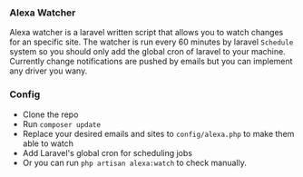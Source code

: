 ### Alexa Watcher

Alexa watcher is a laravel written script that allows you to watch changes for an specific site.
The watcher is run every 60 minutes by laravel ```Schedule``` system so you should only add the global cron of laravel to your machine.
Currently change notifications are pushed by emails but you can implement any driver you wany.

### Config

 - Clone the repo
 - Run ```composer update```
 - Replace your desired emails and sites to ```config/alexa.php``` to make them able to watch
 - Add Laravel's global cron for scheduling jobs
 - Or you can run ```php artisan alexa:watch``` to check manually.

